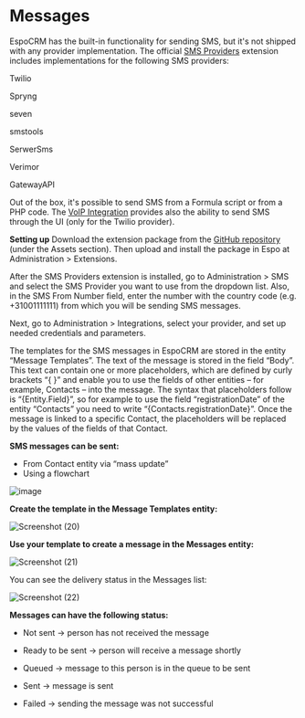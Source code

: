 # Messages 

EspoCRM has the built-in functionality for sending SMS, but it's not shipped with any provider implementation. The official [SMS Providers](https://github.com/espocrm/ext-sms-providers/) extension includes implementations for the following SMS providers:

  Twilio
  
  Spryng
  
  seven
  
  smstools
  
  SerwerSms
  
  Verimor
  
  GatewayAPI

Out of the box, it's possible to send SMS from a Formula script or from a PHP code. The [VoIP Integration](https://www.espocrm.com/extensions/voip-integration/) provides also the ability to send SMS through the UI (only for the Twilio provider).


**Setting up**
Download the extension package from the [GitHub repository](https://github.com/espocrm/ext-sms-providers/releases) (under the Assets section). Then upload and install the package in Espo at Administration > Extensions.

After the SMS Providers extension is installed, go to Administration > SMS and select the SMS Provider you want to use from the dropdown list. Also, in the SMS From Number field, enter the number with the country code (e.g. +31001111111) from which you will be sending SMS messages.

Next, go to Administration > Integrations, select your provider, and set up needed credentials and parameters.

The templates for the SMS messages in EspoCRM are stored in the entity “Message Templates”. The text of the message is stored in the field “Body”. This text can contain one or more placeholders, which are defined by curly brackets “{ }” and enable you to use the fields of other entities – for example, Contacts – into the message. The syntax that placeholders follow is “{Entity.Field}”, so for example to use the field “registrationDate” of the entity “Contacts” you need to write “{Contacts.registrationDate}”. Once the message is linked to a specific Contact, the placeholders will be replaced by the values of the fields of that Contact. 

**SMS messages can be sent:**
-	From Contact entity via “mass update”
-	Using a flowchart

  ![image](https://github.com/user-attachments/assets/c8343f84-06ec-4fc3-bbb1-3664eb86e9ab)



**Create the template in the Message Templates entity:**

![Screenshot (20)](https://github.com/user-attachments/assets/4412251a-df20-43af-be4c-95d15ce8a3cd)

**Use your template to create a message in the Messages entity:**

![Screenshot (21)](https://github.com/user-attachments/assets/c839ddbb-2391-45b9-9449-74dfb9e834ac)

You can see the delivery status in the Messages list:

![Screenshot (22)](https://github.com/user-attachments/assets/64aa22d4-1b32-46c7-bc4b-96b47f40e79c)


**Messages can have the following status:**  

  - Not sent -> person has not received the message 

  - Ready to be sent -> person will receive a message shortly 

  - Queued -> message to this person is in the queue to be sent 

  - Sent -> message is sent 

  - Failed -> sending the message was not successful 
